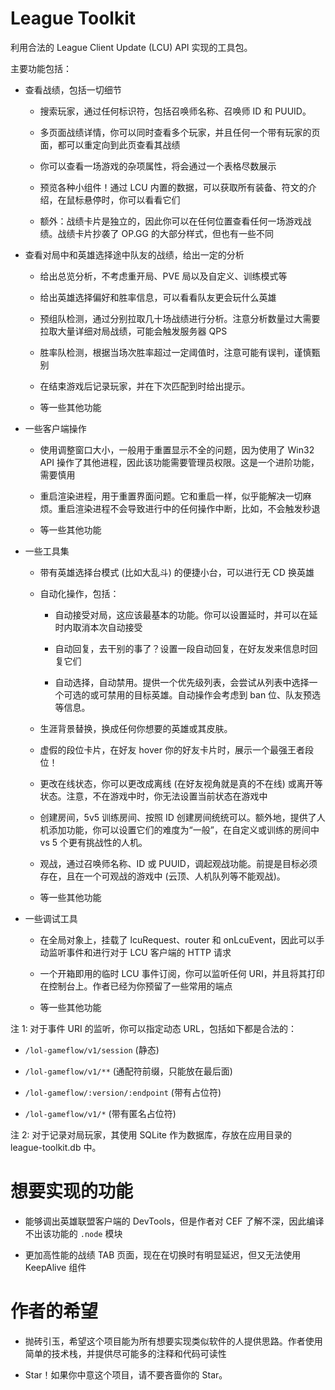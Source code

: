 # League Toolkit

利用合法的 League Client Update (LCU) API 实现的工具包。

主要功能包括：

- 查看战绩，包括一切细节

  - 搜索玩家，通过任何标识符，包括召唤师名称、召唤师 ID 和 PUUID。

  - 多页面战绩详情，你可以同时查看多个玩家，并且任何一个带有玩家的页面，都可以重定向到此页查看其战绩

  - 你可以查看一场游戏的杂项属性，将会通过一个表格尽数展示

  - 预览各种小组件！通过 LCU 内置的数据，可以获取所有装备、符文的介绍，在鼠标悬停时，你可以看看它们

  - 额外：战绩卡片是独立的，因此你可以在任何位置查看任何一场游戏战绩。战绩卡片抄袭了 OP.GG 的大部分样式，但也有一些不同

- 查看对局中和英雄选择途中队友的战绩，给出一定的分析

  - 给出总览分析，不考虑重开局、PVE 局以及自定义、训练模式等

  - 给出英雄选择偏好和胜率信息，可以看看队友更会玩什么英雄

  - 预组队检测，通过分别拉取几十场战绩进行分析。注意分析数量过大需要拉取大量详细对局战绩，可能会触发服务器 QPS

  - 胜率队检测，根据当场次胜率超过一定阈值时，注意可能有误判，谨慎甄别

  - 在结束游戏后记录玩家，并在下次匹配到时给出提示。

  - 等一些其他功能

- 一些客户端操作

  - 使用调整窗口大小，一般用于重置显示不全的问题，因为使用了 Win32 API 操作了其他进程，因此该功能需要管理员权限。这是一个进阶功能，需要慎用

  - 重启渲染进程，用于重置界面问题。它和重启一样，似乎能解决一切麻烦。重启渲染进程不会导致进行中的任何操作中断，比如，不会触发秒退

  - 等一些其他功能

- 一些工具集

  - 带有英雄选择台模式 (比如大乱斗) 的便捷小台，可以进行无 CD 换英雄

  - 自动化操作，包括：

    - 自动接受对局，这应该最基本的功能。你可以设置延时，并可以在延时内取消本次自动接受

    - 自动回复，去干别的事了？设置一段自动回复，在好友发来信息时回复它们

    - 自动选择，自动禁用。提供一个优先级列表，会尝试从列表中选择一个可选的或可禁用的目标英雄。自动操作会考虑到 ban 位、队友预选等信息。

  - 生涯背景替换，换成任何你想要的英雄或其皮肤。

  - 虚假的段位卡片，在好友 hover 你的好友卡片时，展示一个最强王者段位！

  - 更改在线状态，你可以更改成离线 (在好友视角就是真的不在线) 或离开等状态。注意，不在游戏中时，你无法设置当前状态在游戏中

  - 创建房间，5v5 训练房间、按照 ID 创建房间统统可以。额外地，提供了人机添加功能，你可以设置它们的难度为“一般”，在自定义或训练的房间中 vs 5 个更有挑战性的人机。

  - 观战，通过召唤师名称、ID 或 PUUID，调起观战功能。前提是目标必须存在，且在一个可观战的游戏中 (云顶、人机队列等不能观战)。

  - 等一些其他功能

- 一些调试工具

  - 在全局对象上，挂载了 lcuRequest、router 和 onLcuEvent，因此可以手动监听事件和进行对于 LCU 客户端的 HTTP 请求

  - 一个开箱即用的临时 LCU 事件订阅，你可以监听任何 URI，并且将其打印在控制台上。作者已经为你预留了一些常用的端点

  - 等一些其他功能

注 1: 对于事件 URI 的监听，你可以指定动态 URL，包括如下都是合法的：

- `/lol-gameflow/v1/session` (静态)

- `/lol-gameflow/v1/**` (通配符前缀，只能放在最后面)

- `/lol-gameflow/:version/:endpoint` (带有占位符)

- `/lol-gameflow/v1/*` (带有匿名占位符)

注 2: 对于记录对局玩家，其使用 SQLite 作为数据库，存放在应用目录的 league-toolkit.db 中。

# 想要实现的功能

- 能够调出英雄联盟客户端的 DevTools，但是作者对 CEF 了解不深，因此编译不出该功能的 `.node` 模块

- 更加高性能的战绩 TAB 页面，现在在切换时有明显延迟，但又无法使用 KeepAlive 组件

# 作者的希望

- 抛砖引玉，希望这个项目能为所有想要实现类似软件的人提供思路。作者使用简单的技术栈，并提供尽可能多的注释和代码可读性

- Star！如果你中意这个项目，请不要吝啬你的 Star。
